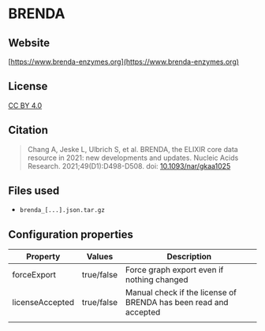 # BRENDA



## Website

[https://www.brenda-enzymes.org](https://www.brenda-enzymes.org)

## License

[CC BY 4.0](https://creativecommons.org/licenses/by/4.0/)

## Citation

> Chang A, Jeske L, Ulbrich S, et al. BRENDA, the ELIXIR core data resource in 2021: new developments and updates. Nucleic Acids Research. 2021;49(D1):D498-D508. doi: [10.1093/nar/gkaa1025](http://doi.org/10.1093/nar/gkaa1025)

## Files used

* `brenda_[...].json.tar.gz`

## Configuration properties

| Property        | Values     | Description                                                      |
|-----------------|------------|------------------------------------------------------------------|
| forceExport     | true/false | Force graph export even if nothing changed                       |
| licenseAccepted | true/false | Manual check if the license of BRENDA has been read and accepted |
|                 |            |                                                                  |
